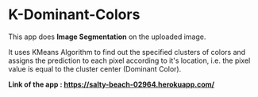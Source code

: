 # K-Dominant-Colors
This app does __Image Segmentation__ on the uploaded image.

It uses KMeans Algorithm to find out the specified clusters of colors and assigns the 
prediction to each pixel according to it's location, i.e. the pixel value is equal to
the cluster center (Dominant Color).

__Link of the app : https://salty-beach-02964.herokuapp.com/__
